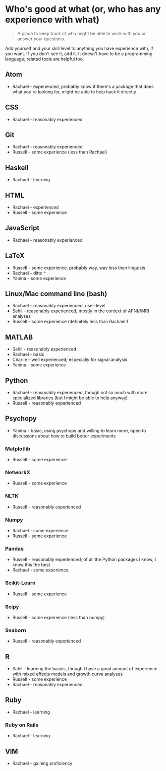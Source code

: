 # Who's good at what (or, who has any experience with what)

>A place to keep track of who might be able to work with you or answer your questions.

Add yourself and your skill level to anything you have experience with, if you want.
If you don't see it, add it. It doesn't have to be a programming language; related
tools are helpful too.

## Atom

* Rachael - experienced, probably know if there's a package
  that does what you're looking for, might be able to help
  hack it directly

## CSS

* Rachael - reasonably experienced

## Git

* Rachael - reasonably experienced
* Russell - some experience (less than Rachael)

## Haskell

* Rachael - learning

## HTML

* Rachael - experienced
* Russell - some experience

## JavaScript

* Rachael - reasonably experienced

## LaTeX

* Russell - some experience. probably way, way less than linguists
* Rachael - ditto ^
* Yanina - some experience 

## Linux/Mac command line (bash)

* Rachael - reasonably experienced, user-level
* Sahil - reasonably experienced, mostly in the context of AFNI/fMRI analyses
* Russell - some experience (definitely less than Rachael!)

## MATLAB

* Sahil - reasonably experienced
* Rachael - basic
* Charlie - well experienced; especially for signal analysis
* Yanina - some experience

## Python

* Rachael - reasonably experienced, though not so much with more specialized
  libraries (but I might be able to help anyway)
* Russell - reasonably experienced

## Psychopy

* Yanina - basic, using psychopy and willing to learn more, open to discussions about how to build better experiments

### Matplotlib

* Russell - some experience

### NetworkX

* Russell - some experience

### NLTK

* Russell - reasonably experienced

### Numpy

* Rachael - some experience
* Russell - some experience

### Pandas

* Russell - reasonably experienced; of all the Python packages I know, I 
  know this the best
* Rachael - some experience

### Scikit-Learn

* Russell - some experience

### Scipy

* Russell - some experience (less than numpy)

### Seaborn

* Russell - reasonably experienced

## R

* Sahil - learning the basics, though I have a good amount of experience with mixed effects models and growth curve analyses
* Russell - some experience
* Rachael - reasonably experienced

## Ruby

* Rachael - learning

### Ruby on Rails

* Rachael - learning

## VIM

* Rachael - gaining proficiency

